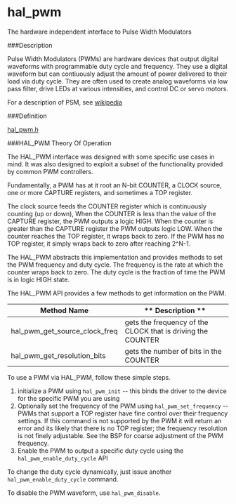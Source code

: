 # hal_pwm

The hardware independent interface to Pulse Width Modulators

###Description

Pulse Width Modulators (PWMs) are hardware devices that output digital waveforms
with programmable duty cycle and frequency.  They use a digital waveform
but can contiuously adjust the amount of power delivered to their load via
duty cycle.  They are often used to create analog waveforms via low pass filter, 
drive LEDs at various intensities, and control DC or servo motors.

For a description of PSM, see [wikipedia](https://en.wikipedia.org/wiki/Pulse-width_modulation)

###Definition

[hal_pwm.h](https://github.com/apache/incubator-mynewt-larva/blob/master/hw/hal/include/hal/hal_pwm.h)

###HAL_PWM Theory Of Operation

The HAL_PWM interface was designed with some specific use cases in mind.  It
was also designed to exploit a subset of the functionality provided by 
common PWM controllers.

Fundamentally, a PWM has at it root an N-bit COUNTER, a CLOCK source, one or 
more CAPTURE registers, and sometimes a TOP register.

The clock source feeds the COUNTER register which is continuously counting
(up or down), When the COUNTER is less than the value of the CAPTURE
register, the PWM outputs a logic HIGH.  When the counter is greater than
the CAPTURE register the PWM outputs logic LOW. When the counter reaches the TOP
register, it wraps back to zero.  If the PWM has no TOP register, it simply
wraps back to zero after reaching 2^N-1.

The HAL_PWM abstracts this implementation and provides methods to set the
PWM frequency and duty cycle.  The frequency is the rate at which the counter
wraps back to zero.  The duty cycle is the fraction of time the PWM is in 
logic HIGH state.

The HAL_PWM API provides a few methods to get information on the PWM.

| **Method Name** | ** Description ** |
|--------------|----------------------|
| hal_pwm_get_source_clock_freq | gets the frequency of the CLOCK that is driving the COUNTER 
| hal_pwm_get_resolution_bits | gets the number of bits in the COUNTER

To use a PWM via HAL_PWM, follow these simple steps.

1) initialize a PWM using `hal_pwm_init` -- this binds the driver to the device
for the specific PWM you are using
2) Optionally set the frequency of the PWM using `hal_pwm_set_frequency`
-- PWMs that support a TOP register have fine control over their frequency 
settings.  If this command is not supported by the PWM it will return an error 
and its likely that there is no TOP register; the frequency resolution is not 
finely adjustable.  See the BSP for coarse adjustment of the PWM frequency.  
3) Enable the PWM to output a specific duty cycle using the 
`hal_pwm_enable_duty_cycle` API

To change the duty cycle dynamically, just issue another 
`hal_pwm_enable_duty_cycle` command.

To disable the PWM waveform, use `hal_pwm_disable`.



